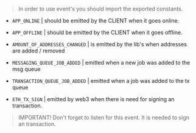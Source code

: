 > In order to use event's you should import the exported constants.

- `APP_ONLINE` | should be emitted by the CLIENT when it goes online.

- `APP_OFFLINE` | should be emitted by the CLIENT when it goes offline.

- `AMOUNT_OF_ADDRESSES_CHANGED` | is emitted by the lib's when addresses are added / removed

- `MESSAGING_QUEUE_JOB_ADDED` | emitted when a new job was added to the msg queue

- `TRANSACTION_QUEUE_JOB_ADDED` | emitted when a job was added to the tx queue

- `ETH_TX_SIGN` | emitted by web3 when there is need for signing an transaction.
> IMPORTANT! Don't forget to listen for this event. It is needed to sign an transaction.
